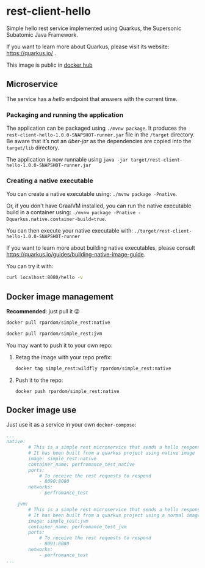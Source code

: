# rest-client-hello

Simple hello rest service implemented using Quarkus, the Supersonic Subatomic Java Framework.

If you want to learn more about Quarkus, please visit its website: https://quarkus.io/ .

This image is public in [docker hub](https://hub.docker.com/r/rpardom/simple_rest/tags)

## Microservice

The service has a *hello* endpoint that answers with the current time.

### Packaging and running the application

The application can be packaged using `./mvnw package`.
It produces the `rest-client-hello-1.0.0-SNAPSHOT-runner.jar` file in the `/target` directory.
Be aware that it’s not an _über-jar_ as the dependencies are copied into the `target/lib` directory.

The application is now runnable using `java -jar target/rest-client-hello-1.0.0-SNAPSHOT-runner.jar`

### Creating a native executable

You can create a native executable using: `./mvnw package -Pnative`.

Or, if you don't have GraalVM installed, you can run the native executable build in a container using: `./mvnw package -Pnative -Dquarkus.native.container-build=true`.

You can then execute your native executable with: `./target/rest-client-hello-1.0.0-SNAPSHOT-runner`

If you want to learn more about building native executables, please consult https://quarkus.io/guides/building-native-image-guide.

You can try it with:

```bash
curl localhost:8080/hello -v
```

## Docker image management

**Recommended**: just pull it :stuck_out_tongue_winking_eye:

```bash
docker pull rpardom/simple_rest:native
```

```bash
docker pull rpardom/simple_rest:jvm
```

You may want to push it to your own repo:

1. Retag the image with your repo prefix:

   ```bash
   docker tag simple_rest:wildfly rpardom/simple_rest:native
   ```

2. Push it to the repo:

   ```
   docker push rpardom/simple_rest:native
   ```

## Docker image use

Just use it as a service in your own `docker-compose`:

```yml
...
native:
        # This is a simple rest microservice that sends a hello response including the current time.
        # It has been built from a quarkus project using native image
        image: simple_rest:native
        container_name: perfromance_test_native
        ports:
            # To receive the rest requests to respond
            - 8090:8080
        networks:
            - perfromance_test

    jvm:
        # This is a simple rest microservice that sends a hello response including the current time.
        # It has been built from a quarkus project using a normal image.
        image: simple_rest:jvm
        container_name: perfromance_test_jvm
        ports:
            # To receive the rest requests to respond
            - 8091:8080
        networks:
            - perfromance_test
...
```